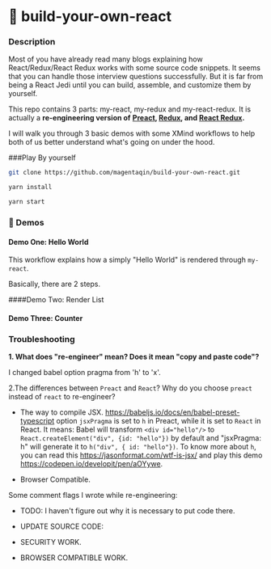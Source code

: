 # 🚀 build-your-own-react

### Description

Most of you have already read many blogs explaining how React/Redux/React Redux works with some source code snippets.  It seems that you can handle those interview questions successfully. But it is far from being a React Jedi until you can build, assemble, and customize them by yourself.

This repo contains 3 parts: my-react, my-redux and my-react-redux. It is actually a **re-engineering version of**  **[Preact](https://github.com/preactjs/preact), [Redux](https://github.com/reduxjs/redux), and [React Redux](https://github.com/reduxjs/redux).**

I will walk you through 3 basic demos with some XMind workflows to help both of us better understand what's going on under the hood. 



###Play By yourself

```bash
git clone https://github.com/magentaqin/build-your-own-react.git

yarn install

yarn start
```



### 🙌 Demos

#### Demo One: Hello World

This workflow explains how a simply "Hello World" is rendered through `my-react`.

Basically, there are 2 steps. 

####Demo Two: Render List

#### Demo Three: Counter



### Troubleshooting

**1. What does "re-engineer" mean? Does it mean "copy and paste code"?**

I changed babel option pragma from 'h' to 'x'.

2.The differences between `Preact` and `React`? Why do you choose `preact` instead of `react` to re-engineer?

* The way to compile JSX.
https://babeljs.io/docs/en/babel-preset-typescript
option `jsxPragma` is set to `h` in Preact, while it is set to `React` in React. It means: Babel will transform `<div id="hello"/>` to `React.createElement("div", {id: "hello"})` by default and "jsxPragma: h" will generate it to `h("div", { id: "hello"})`. To know more about `h`, you can read this https://jasonformat.com/wtf-is-jsx/ and play this demo  https://codepen.io/developit/pen/aOYywe.

* Browser Compatible.

  

Some comment flags I wrote while re-engineering:

* TODO:
  I haven't figure out why it is necessary to put code there.

* UPDATE SOURCE CODE:

* SECURITY WORK.

* BROWSER COMPATIBLE WORK.

